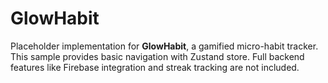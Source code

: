 # GlowHabit

Placeholder implementation for **GlowHabit**, a gamified micro-habit tracker.
This sample provides basic navigation with Zustand store.
Full backend features like Firebase integration and streak tracking are
not included.
